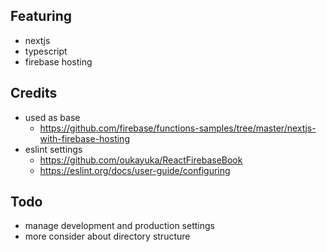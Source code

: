## Featuring 
- nextjs
- typescript 
- firebase hosting 

## Credits
- used as base
  - https://github.com/firebase/functions-samples/tree/master/nextjs-with-firebase-hosting
- eslint settings
  - https://github.com/oukayuka/ReactFirebaseBook
  - https://eslint.org/docs/user-guide/configuring

## Todo
- manage development and production settings 
- more consider about directory structure
